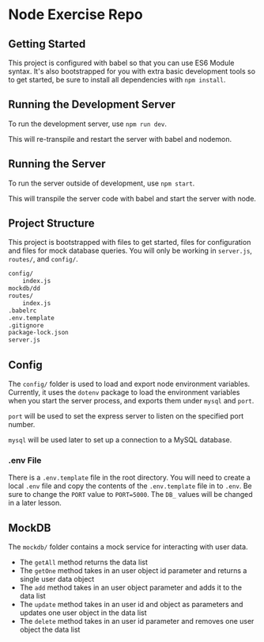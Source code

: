 # Node Exercise Repo

## Getting Started

This project is configured with babel so that you can use ES6 Module syntax. It's also bootstrapped for you with extra basic development tools so to get started, be sure to install all dependencies with `npm install`.

## Running the Development Server

To run the development server, use `npm run dev`.

This will re-transpile and restart the server with babel and nodemon.

## Running the Server

To run the server outside of development, use `npm start`.

This will transpile the server code with babel and start the server with node.

## Project Structure

This project is bootstrapped with files to get started, files for configuration and files for mock database queries. You will only be working in `server.js`, `routes/`, and `config/`.

```txt
config/
    index.js
mockdb/dd
routes/
    index.js
.babelrc
.env.template
.gitignore
package-lock.json
server.js
```

## Config

The `config/` folder is used to load and export node environment variables. Currently, it uses the `dotenv` package to load the environment variables when you start the server process, and exports them under `mysql` and `port`.

`port` will be used to set the express server to listen on the specified port number.

`mysql` will be used later to set up a connection to a MySQL database.

### .env File

There is a `.env.template` file in the root directory. You will need to create a local `.env` file and copy the contents of the `.env.template` file in to `.env`. Be sure to change the `PORT` value to `PORT=5000`. The `DB_` values will be changed in a later lesson.

## MockDB

The `mockdb/` folder contains a mock service for interacting with user data.

- The `getAll` method returns the data list
- The `getOne` method takes in an user object id parameter and returns a single user data object
- The `add` method takes in an user object parameter and adds it to the data list
- The `update` method takes in an user id and object as parameters and updates one user object in the data list
- The `delete` method takes in an user id parameter and removes one user object the data list
